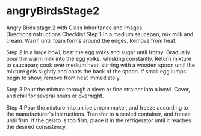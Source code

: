 # angryBirdsStage2
Angry Birds stage 2 with Class Inheritance and Images
DirectionsInstructions Checklist
Step 1
In a medium saucepan, mix milk and cream. Warm until foam forms around the edges. Remove from heat.

Step 2
In a large bowl, beat the egg yolks and sugar until frothy. Gradually pour the warm milk into the egg yolks, whisking constantly. Return mixture to saucepan; cook over medium heat, stirring with a wooden spoon until the mixture gels slightly and coats the back of the spoon. If small egg lumps begin to show, remove from heat immediately.

Step 3
Pour the mixture through a sieve or fine strainer into a bowl. Cover, and chill for several hours or overnight.

Step 4
Pour the mixture into an ice cream maker, and freeze according to the manufacturer's instructions. Transfer to a sealed container, and freeze until firm. If the gelato is too firm, place it in the refrigerator until it reaches the desired consistency.